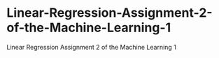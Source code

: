# Linear-Regression-Assignment-2-of-the-Machine-Learning-1
Linear Regression Assignment 2 of the Machine Learning 1
